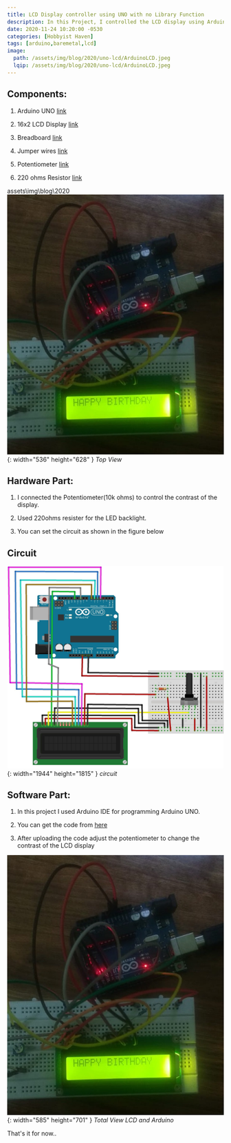 ```yaml
---
title: LCD Display controller using UNO with no Library Function
description: In this Project, I controlled the LCD display using Arduino UNO  with no library function.
date: 2020-11-24 10:20:00 -0530
categories: [Hobbyist Haven]
tags: [arduino,baremetal,lcd]
image:
  path: /assets/img/blog/2020/uno-lcd/ArduinoLCD.jpeg
  lqip: /assets/img/blog/2020/uno-lcd/ArduinoLCD.jpeg
---
```


## Components:
1. Arduino UNO [link](https://www.amazon.in/Development-Board-ATmega328P-ATmega16U2-Arduino/dp/B00H1HR576/ref=sr_1_6?dchild=1&keywords=Arduino%2BUNO&qid=1606215944&sr=8-6&th=1)

1. 16x2 LCD Display [link](https://www.amazon.in/Robodo-MO7-Display-Arduino-Project/dp/B073Q2X41N/ref=sr_1_5?dchild=1&keywords=lcd+16x2+display&qid=1605279563&sr=8-5&tag=duc21-21)

1. Breadboard [link](https://www.amazon.in/Generic-Elementz-Solderless-Piecesb-Circuit/dp/B00MC1CCZQ/ref=sr_1_3?dchild=1&keywords=breadboard&qid=1604324184&sr=8-3&th=1)

1. Jumper wires [link](https://www.amazon.in/ApTechDeals-Jumper-Female-breadboard-jumper/dp/B074J9CPV3/ref=sr_1_2_mod_primary_lightning_deal?crid=25YR2Z8ZGWY72&dchild=1&keywords=jumper+wires+for+arduino&qid=1604324158&sbo=Tc8eqSFhUl4VwMzbE4fw%2Fw%3D%3D&smid=AT95IG9ONZD7S&sprefix=jumper%2Caps%2C434&sr=8-2)

1. Potentiometer [link](https://www.amazon.in/Vertical-Variable-Resistor-Trimmer-Potentiometer/dp/B08BW72XGV/ref=sr_1_4?crid=29OVXCNGVEEBY&dchild=1&keywords=potentiometer&qid=1605280951&sprefix=poten%2Caps%2C388&sr=8-4)

1. 220 ohms Resistor  [link](https://www.amazon.in/INVENTO-Resistor-Resistance-Toleance-Quality/dp/B083CPQGGB/ref=sr_1_3?crid=8VBKZWQ7BV19&dchild=1&keywords=220+ohm+resistors&qid=1606215988&sprefix=220%2Caps%2C737&sr=8-3) 

assets\img\blog\2020\
![Top View](assets/img/blog/2020/uno-lcd/TotalViewLCDArduino.jpg){: width="536" height="628" }
_Top View_

## Hardware Part:

1. I connected the Potentiometer(10k ohms) to control the contrast of the display.

1. Used 220ohms resister for the LED backlight.

1. You can set the circuit as shown in the figure below

## Circuit

![circuit](assets/img/blog/2020/uno-lcd/circuit.jpg){: width="1944" height="1815" }
_circuit_

## Software Part:

1. In this project I used Arduino IDE for programming Arduino UNO.

1. You can get the code from [here](https://github.com/MadeByBalaji/Arduino/blob/master/LCD/LCD.ino)

1. After uploading the code adjust the potentiometer to change the contrast of the LCD display

![TotalViewLCDArduino](assets/img/blog/2020/uno-lcd/TotalViewLCDArduino.jpg){: width="585" height="701" }
_Total View LCD and Arduino_

That's it for now..